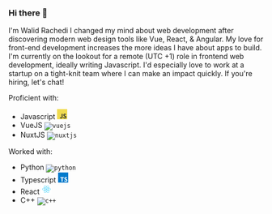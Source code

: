 ### Hi there 👋

I'm Walid Rachedi I changed my mind about web development after discovering modern web design tools like Vue, React, & Angular. My love for front-end development increases the more ideas I have about apps to build. 
I'm currently on the lookout for a remote (UTC +1) role in frontend web development, ideally writing Javascript. I'd especially love to work at a startup on a tight-knit team where I can make an impact quickly. If you're hiring, let's chat!

Proficient with:
- Javascript <code><img height="20" alt="javascript" src="https://raw.githubusercontent.com/github/explore/80688e429a7d4ef2fca1e82350fe8e3517d3494d/topics/javascript/javascript.png"></code>
- VueJS <code><img height="20" alt="vuejs" src="https://cdn.freebiesupply.com/logos/large/2x/vue-9-logo-png-transparent.png"></code>
- NuxtJS <code><img height="20" alt="nuxtjs" src="https://seeklogo.com/images/N/nuxt-logo-1CCC5F38FD-seeklogo.com.png"></code>


Worked with:
- Python <code><img height="20" alt="python" src="https://cdn3.iconfinder.com/data/icons/logos-and-brands-adobe/512/267_Python-1024.png"></code>
- Typescript <code><img height="20" alt="typescript" src="https://raw.githubusercontent.com/github/explore/80688e429a7d4ef2fca1e82350fe8e3517d3494d/topics/typescript/typescript.png"></code>
- React <code><img height="20" alt="react" src="https://raw.githubusercontent.com/github/explore/80688e429a7d4ef2fca1e82350fe8e3517d3494d/topics/react/react.png"></code>
- C++ <code><img height="20" alt="c++" src="https://codeprogramming.org/wp-content/uploads/2022/01/C-Logo.wine_.png"></code>

